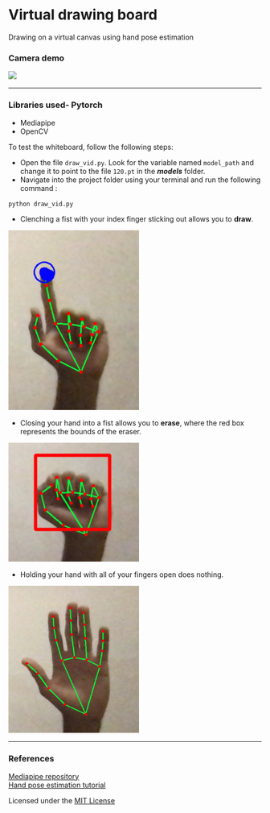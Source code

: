 # Virtual drawing board
Drawing on a virtual canvas using hand pose estimation

### Camera demo
![](imgs/demo.gif)

<hr>

### Libraries used- Pytorch 
- Mediapipe 
- OpenCV

To test the whiteboard, follow the following steps:
- Open the file `draw_vid.py`. Look for the variable named `model_path` and change it to point to the file `120.pt` in the ***models*** folder.
- Navigate into the project folder using your terminal and run the following command :

```
python draw_vid.py
```
- Clenching a fist with your index finger sticking out allows you to **draw**.

<img src ="imgs/draw.png" width="260px" />

- Closing your hand into a fist allows you to **erase**, where the red box represents the bounds of the eraser.

<img src ="imgs/erase.png" width="260px" />

- Holding your hand with all of your fingers open does nothing.

<img src ="imgs/none.png" width="260px" />

<hr>

### References

[Mediapipe repository](https://github.com/google/mediapipe.git)<br>
[Hand pose estimation tutorial](https://www.youtube.com/watch?v=NZde8Xt78Iw&t=983s)

Licensed under the [MIT License](LICENSE)
